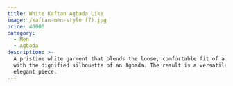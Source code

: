 ```yaml
---
title: White Kaftan Agbada Like
image: /kaftan-men-style (7).jpg
price: 40000
category:
  - Men
  - Agbada
description: >-
  A pristine white garment that blends the loose, comfortable fit of a Kaftan
  with the dignified silhouette of an Agbada. The result is a versatile and
  elegant piece.
---
```


